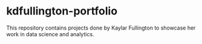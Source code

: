# kdfullington-portfolio
This repository contains projects done by Kaylar Fullington to showcase her work in data science and analytics.
